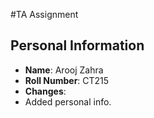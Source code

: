 #TA Assignment
## Personal Information
- **Name**: Arooj Zahra 
- **Roll Number**: CT215
- **Changes**:
- Added personal info.

